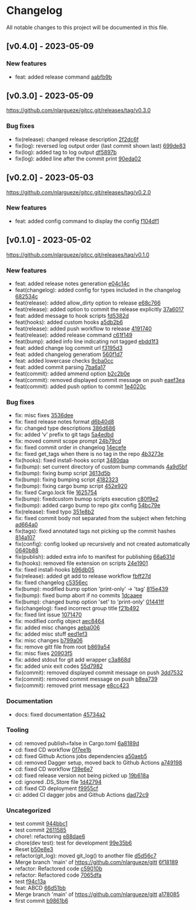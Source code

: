 # Changelog
    
All notable changes to this project will be documented in this file.

## [v0.4.0] - 2023-05-09

### New features

- feat: added release command [aabfb9b](https://github.com/nlargueze/gitcc.git/commit/aabfb9bb4e21315acc02260d57f430474ac62b4b)

## [v0.3.0] - 2023-05-09

https://github.com/nlargueze/gitcc.git/releases/tag/v0.3.0

### Bug fixes

- fix(release): changed release description [2f2dc6f](https://github.com/nlargueze/gitcc.git/commit/2f2dc6f9c21b746ebe7466d3a6f0183e6b04d7e7)
- fix(log): reversed log output order (last commit shown last) [699de83](https://github.com/nlargueze/gitcc.git/commit/699de83d486271b7e4f9c7aa02c1de077549d33d)
- fix(log): added tag to log output [df5897b](https://github.com/nlargueze/gitcc.git/commit/df5897b1c81fab65b0b83fc6465b884d5afeec4c)
- fix(log): added line after the commit print [90eda02](https://github.com/nlargueze/gitcc.git/commit/90eda02d731b808cc5ce656314e543d9365ccb0c)

## [v0.2.0] - 2023-05-03

https://github.com/nlargueze/gitcc.git/releases/tag/v0.2.0

### New features

- feat: added config command to display the config [f104df1](https://github.com/nlargueze/gitcc.git/commit/f104df1ac6e89d647dd284b0e8307d584596eef0)

## [v0.1.0] - 2023-05-02

https://github.com/nlargueze/gitcc.git/releases/tag/v0.1.0

### New features

- feat: added release notes generation [e04c14c](https://github.com/nlargueze/gitcc.git/commit/e04c14cd1c28fc246e7eb140d2fce898dea168ee)
- feat(changelog): added config for types included in the changelog [682534c](https://github.com/nlargueze/gitcc.git/commit/682534cbd1249c407050928e45866eef931a779e)
- feat(release): added allow_dirty option to release [e68c766](https://github.com/nlargueze/gitcc.git/commit/e68c7669bbeb45dbaa7c5ffd6c26f0dac654535b)
- feat(release): added option to commit the release explicitly [37a6017](https://github.com/nlargueze/gitcc.git/commit/37a601726076fd54330454cde1a8b6adb12ba734)
- feat: added message to hook scripts [fd5382d](https://github.com/nlargueze/gitcc.git/commit/fd5382db3e556feef23f08d4aed544602d16a95c)
- feat(hooks): added custom hooks [a5db2b6](https://github.com/nlargueze/gitcc.git/commit/a5db2b6a825305e5cfb450499e7756df578356d6)
- feat(release): added push workflow to release [4191740](https://github.com/nlargueze/gitcc.git/commit/4191740882ac93ea5d95415b55aed8665bbc8203)
- feat(release): added release command [c61f149](https://github.com/nlargueze/gitcc.git/commit/c61f149ae8d3c1cda3ab5eae8100e5b135e32715)
- feat(bump): added info line indicating not tagged [ebdd1f3](https://github.com/nlargueze/gitcc.git/commit/ebdd1f346cf8f47ff14fc6a02345ff3706dd49c8)
- feat: added change log commit url [f3195d3](https://github.com/nlargueze/gitcc.git/commit/f3195d35ad0645ded0f334e044598c452c7bf919)
- feat: added changelog generatiom [560f1d7](https://github.com/nlargueze/gitcc.git/commit/560f1d7cb76d87c0694e7d361f5603a824a12a76)
- feat: added lowercase checks [9cba0cc](https://github.com/nlargueze/gitcc.git/commit/9cba0ccd57060df83c529048286053566ebed0e6)
- feat: added commit parsing [7ba6a17](https://github.com/nlargueze/gitcc.git/commit/7ba6a171fea1d8b87e4da7a30e5441b7ff39996c)
- feat(commit): added ammend option [b2c2b0e](https://github.com/nlargueze/gitcc.git/commit/b2c2b0ee9dbc2c09441dfa47bf71531b5f0185f5)
- feat(commit): removed displayed commit message on push [eaef3ea](https://github.com/nlargueze/gitcc.git/commit/eaef3ea5b4c4bbe25de54dc252a8de0a9db36446)
- feat(commit): added push option to commit [1e4020c](https://github.com/nlargueze/gitcc.git/commit/1e4020ce88eed72c992a212f1d09f449b2888b21)

### Bug fixes

- fix: misc fixes [3536dee](https://github.com/nlargueze/gitcc.git/commit/3536deeaf659465ce0719874f2b5e4eb507bbc31)
- fix: fixed release notes format [d6b40d8](https://github.com/nlargueze/gitcc.git/commit/d6b40d8a356061c61dd80086fc7ed735f7e8d9b4)
- fix: changed type descriptions [386d686](https://github.com/nlargueze/gitcc.git/commit/386d68676ecf40e3ee53dfe5b32094e3d5d1c040)
- fix: added &#x27;v&#x27; prefix to git tags [5a4edbd](https://github.com/nlargueze/gitcc.git/commit/5a4edbd8c1bc303c0b322ae3949daf0b052455c5)
- fix: moved commit scope prompt [24b79cd](https://github.com/nlargueze/gitcc.git/commit/24b79cd1595aef5c74860a3c6cf854e65cb8ad1c)
- fix: fixed commit order in changelog [14ecefe](https://github.com/nlargueze/gitcc.git/commit/14ecefe36f0616dbb98ac7c016851d5af5dc0c47)
- fix: fixed get_tags when there is no tag in the repo [4b3273e](https://github.com/nlargueze/gitcc.git/commit/4b3273eb197499a69c91895f0a686cb1e01b0320)
- fix(hooks): fixed install-hooks script [3480daa](https://github.com/nlargueze/gitcc.git/commit/3480daa99da8839374a568aa34abf2d1c295485b)
- fix(bump): set current directory of custom bump commands [4a9d5bf](https://github.com/nlargueze/gitcc.git/commit/4a9d5bf871448061f21549381e7fdb078f342853)
- fix(bump): fixing bump script [3613d5b](https://github.com/nlargueze/gitcc.git/commit/3613d5b8f593aae0eaab603cc9513ebc0d6106c8)
- fix(bump): fixing bumping script [4182323](https://github.com/nlargueze/gitcc.git/commit/4182323dbadf78c81a3b22d0d799fa7a7bea020d)
- fix(bump): fixing cargo bump script [452e920](https://github.com/nlargueze/gitcc.git/commit/452e920b605ec512d0c1720d01d5deb209496512)
- fix: fixed Cargo.lock file [1625754](https://github.com/nlargueze/gitcc.git/commit/16257542d1ee8159359ce842b45367549c2bdf60)
- fix(bump): fixedcustom bumop scripts execution [c80f9e2](https://github.com/nlargueze/gitcc.git/commit/c80f9e2b2373bd7e27e94eaaebe6633e7908f05e)
- fix(bump): added cargo bump to repo gitx config [54bc79e](https://github.com/nlargueze/gitcc.git/commit/54bc79ea7a08f72e7cf35d21b1c8111fb44abdd9)
- fix(release): fixed typo [351e8b2](https://github.com/nlargueze/gitcc.git/commit/351e8b277eaefab2d6386145e3250a8eeafe9613)
- fix: fixed commit body not separated from the subject when fetching [ad664a0](https://github.com/nlargueze/gitcc.git/commit/ad664a09a140a65173223e265c21f7202ca78f25)
- fix(tags): fixed annotated tags not picking up the commit hashes [814a107](https://github.com/nlargueze/gitcc.git/commit/814a107c7a56985df823bf01a97a024adaf95b2a)
- fix(config): config looked up recursively and not created automatically [0640b88](https://github.com/nlargueze/gitcc.git/commit/0640b882c2cfff4d85268438b89ede8a05d0d8eb)
- fix(publish): added extra info to manifest for publishing [66a631d](https://github.com/nlargueze/gitcc.git/commit/66a631d2c0094d54a8bc2144283d8fcfb3829e61)
- fix(hooks): removed file extension on scripts [24e1901](https://github.com/nlargueze/gitcc.git/commit/24e1901f3332dc3d7aa86f5a5799cfdd4897b248)
- fix: fixed install-hooks [b96db05](https://github.com/nlargueze/gitcc.git/commit/b96db05851ea2a3581a37d7460f609860cb2032c)
- fix(release): added git add to release workflow [fbff27d](https://github.com/nlargueze/gitcc.git/commit/fbff27d0f6573514f341192c57faf4146da804ee)
- fix: fixed changelog [c5356ec](https://github.com/nlargueze/gitcc.git/commit/c5356ecf6747b95622468da90d2700299c27a1a9)
- fix(bump): modified bump option &#x27;print-only&#x27; -&gt; &#x27;tag&#x27; [815e439](https://github.com/nlargueze/gitcc.git/commit/815e4390e0bd14436f06496cfc383e3fdd74f4ef)
- fix(bump): fixed bump abort if no commits [1dcaaee](https://github.com/nlargueze/gitcc.git/commit/1dcaaeeb0c233a63f2bcecad587cc0aa4ab8189a)
- fix(bump): changed bump option &#x27;set&#x27; to &#x27;print-only&#x27; [01441ff](https://github.com/nlargueze/gitcc.git/commit/01441ffdd7750f879ee7209ed6a8804ff29675e5)
- fix(changelog): fixed incorrect group title [f21b492](https://github.com/nlargueze/gitcc.git/commit/f21b4926e4b0fc2a9cb3e7718bbe1bbdadf563c3)
- fix: fixed lint issue [1071470](https://github.com/nlargueze/gitcc.git/commit/1071470fda7e26a005194c415ab5021cf763e35c)
- fix: modified config object [aec8464](https://github.com/nlargueze/gitcc.git/commit/aec84640d7349d82958fd442912d57a87a3e9bec)
- fix: added misc changes [aeba006](https://github.com/nlargueze/gitcc.git/commit/aeba0061f8f31bea84068fc45afa34d6cb85a561)
- fix: added misc stuff [eed1ef3](https://github.com/nlargueze/gitcc.git/commit/eed1ef301ca9edd4cea2ebcbbbc06a25e37d5ddf)
- fix: misc changes [b799a06](https://github.com/nlargueze/gitcc.git/commit/b799a06fbbd0adbc1a5248c27c25816a7557fca4)
- fix: remove gitt file from root [b869a54](https://github.com/nlargueze/gitcc.git/commit/b869a54446ca1a46d377113b0b8edacc82747bae)
- fix: misc fixes [20903f5](https://github.com/nlargueze/gitcc.git/commit/20903f5d49378822dcbdcd5d3a1f59c8ad627179)
- fix: added stdout for git add wrapper [c3a868d](https://github.com/nlargueze/gitcc.git/commit/c3a868da0762255a6090daabb69ca86c8ef73785)
- fix: added unix exit codes [55d7982](https://github.com/nlargueze/gitcc.git/commit/55d7982fccb748b2291877053817a2c6d2387d8b)
- fix(commit): removed displayed commit message on push [3dd7532](https://github.com/nlargueze/gitcc.git/commit/3dd7532b9225bc5bbc183904999589c15a7762d5)
- fix(commit): removed commit message on push [b8ea739](https://github.com/nlargueze/gitcc.git/commit/b8ea739cc4bdc1096f3f203d0a2c14d3bf7f776c)
- fix(commit): removed print message [e8cc423](https://github.com/nlargueze/gitcc.git/commit/e8cc423394d4e677c6ecb8e43c76819505db5082)

### Documentation

- docs: fixed documentation [45734a2](https://github.com/nlargueze/gitcc.git/commit/45734a2e382597ce5784c81a9ea1fac43f84c224)

### Tooling

- cd: removed publish&#x3D;false in Cargo.toml [6a8189d](https://github.com/nlargueze/gitcc.git/commit/6a8189d7d3f39dd3f01918713078c8f96bb49254)
- cd: fixed CD workflow [0f7ee1b](https://github.com/nlargueze/gitcc.git/commit/0f7ee1b23fc5176df706a1483c52cd8e0162a05f)
- cd: fixed Github Actions jobs dependencies [a50aeb5](https://github.com/nlargueze/gitcc.git/commit/a50aeb5f8fd875fcbc988c62092745f53d1fb5e1)
- cd: removed Dagger setup, moved back to Github Actions [a749198](https://github.com/nlargueze/gitcc.git/commit/a749198717ab740efc3760e77352cf1660d95bb3)
- cd: fixed CD workflow [f39e6e7](https://github.com/nlargueze/gitcc.git/commit/f39e6e7760107a9977f83fc94b5e466be2abf5fb)
- cd: fixed release version not being picked up [19b618a](https://github.com/nlargueze/gitcc.git/commit/19b618a9a23b4c41c2f5a2899f24e688eee0dbec)
- cd: ignored .DS_Store file [1d42794](https://github.com/nlargueze/gitcc.git/commit/1d42794ce7b9ba6ea28189750c2e72c5bce704f4)
- cd: fixed CD deployment [f9955cf](https://github.com/nlargueze/gitcc.git/commit/f9955cf5dd0d7c632fb52e9120e403d2d4336324)
- ci: added CI dagger jobs and Github Actions [dad72c9](https://github.com/nlargueze/gitcc.git/commit/dad72c91752280a87a2aa6b746fe2753c0384a5d)

### Uncategorized

- test commit [944bbc1](https://github.com/nlargueze/gitcc.git/commit/944bbc1c13ce24213f1462dc8bf5d268892b736c)
- test commit [2611585](https://github.com/nlargueze/gitcc.git/commit/2611585feb89972debfc57b32ac5c321183c7270)
- chore!: refactoring [e88dae6](https://github.com/nlargueze/gitcc.git/commit/e88dae6d48fd85b094f58eab029a883969436101)
- chore(dev test): test for development [99e35b6](https://github.com/nlargueze/gitcc.git/commit/99e35b6af06f4062d754bb26a48cff24059666a6)
- Reset [b50e8e3](https://github.com/nlargueze/gitcc.git/commit/b50e8e3bc80023aff94a46e0d584b8029acf7785)
- refactor(git_log): moved git_log() to another file [d5d56c7](https://github.com/nlargueze/gitcc.git/commit/d5d56c7b4d214741a421499a0e9ecae50a481c47)
- Merge branch &#x27;main&#x27; of https://github.com/nlargueze/gitt [6f18189](https://github.com/nlargueze/gitcc.git/commit/6f181890f59c6a513adbb941bac8d018e2514082)
- refactor: Refactored code [c59010b](https://github.com/nlargueze/gitcc.git/commit/c59010b3545d67aaa399a3e14caf63375990dccd)
- refactor: Refactored code [7065dfa](https://github.com/nlargueze/gitcc.git/commit/7065dfa1096ed172af9499fff75fff66e354ae22)
- test [f94c13a](https://github.com/nlargueze/gitcc.git/commit/f94c13afa981a598243cc471666b64febdd4c5a8)
- feat: ABCD [66d51bb](https://github.com/nlargueze/gitcc.git/commit/66d51bbcfc9a85ea1c3f15d30b0e5031afe9b21c)
- Merge branch &#x27;main&#x27; of https://github.com/nlargueze/gitt [a178085](https://github.com/nlargueze/gitcc.git/commit/a178085eb233fa59f411b627d5f0e822ae5c157b)
- first commit [b9861b6](https://github.com/nlargueze/gitcc.git/commit/b9861b644673c21ab5718ca3c411299b51da99e0)


